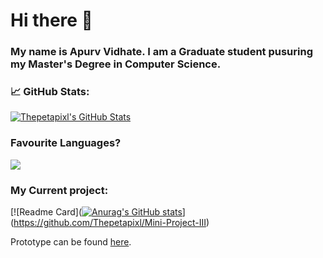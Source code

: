 # Hi there 👋

<!--
**Thepetapixl/Thepetapixl** is a ✨ _special_ ✨ repository because its `README.md` (this file) appears on your GitHub profile.
-->

### My name is Apurv Vidhate. I am a Graduate student pusuring my Master's Degree in Computer Science.

### &#x1f4c8; GitHub Stats:

<a href="https://github.com/Thepetapixl/Thepetapixl">
  <img align="center" src="https://github-readme-stats.vercel.app/api?username=Thepetapixl&show_icons=true&line_height=27&count_private=true&title_color=70a5fd&text_color=38bdae&icon_color=bf91f3&bg_color=1a1b27" alt="Thepetapixl's GitHub Stats" />
</a>

### Favourite Languages?
<a href="https://github.com/Thepetapixl/Thepetapixl">
  <img align="center" src="https://github-readme-stats.vercel.app/api/top-langs/?username=Thepetapixl&hide=jupyter%20notebook,CSS&title_color=70a5fd&text_color=38bdae&icon_color=bf91f3&bg_color=1a1b27" />
</a>

### My Current project:

[![Readme Card]([![Anurag's GitHub stats](https://github-readme-stats.vercel.app/api?username=thepetapixl)](https://github.com/anuraghazra/github-readme-stats)](https://github.com/Thepetapixl/Mini-Project-III)

Prototype can be found [here](https://github.com/Thepetapixl/Mini-Project-III).

